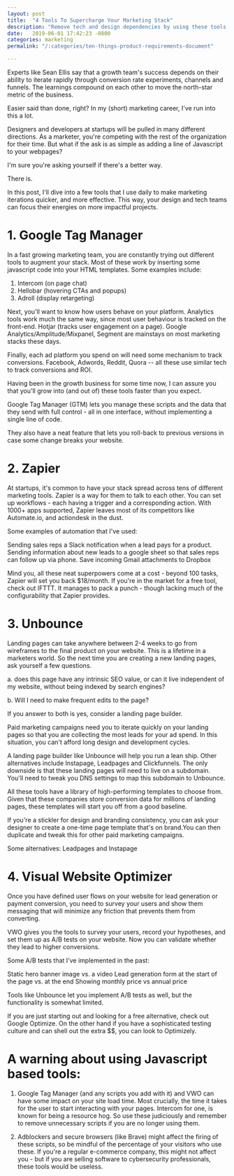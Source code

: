 ```yaml
---
layout: post
title:  "4 Tools To Supercharge Your Marketing Stack"
description: "Remove tech and design dependencies by using these tools - so that you can make quicker marketing iterations."
date:   2019-06-01 17:42:23 -0800
categories: marketing
permalink: "/:categories/ten-things-product-requirements-document"

---
```


Experts like Sean Ellis say that a growth team's success depends on their ability to iterate rapidly through conversion rate experiments, channels and funnels. The learnings compound on each other to move the north-star metric of the business.

Easier said than done, right? In my (short) marketing career, I've run into this a lot.

Designers and developers at startups will be pulled in many different directions. As a marketer, you're competing with the rest of the organization for their time. But what if the ask is as simple as adding a line of Javascript to your webpages?

I'm sure you're asking yourself if there's a better way. 

There is.

In this post, I'll dive into a few tools that I use daily to make marketing iterations quicker, and more effective. This way, your design and tech teams can focus their energies on more impactful projects.


# 1. Google Tag Manager

In a fast growing marketing team, you are constantly trying out different tools to augment your stack. Most of these work by inserting some javascript code into your HTML templates. Some examples include:
1. Intercom (on page chat)
2. Hellobar (hovering CTAs and popups)
3. Adroll (display retargeting)

Next, you'll want to know how users behave on your platform. Analytics tools work much the same way, since most user behaviour is tracked on the front-end. Hotjar (tracks user engagement on a page). Google Analytics/Amplitude/Mixpanel, Segment are mainstays on most marketing stacks these days.

Finally, each ad platform you spend on will need some mechanism to track conversions. Facebook, Adwords, Reddit, Quora -- all these use similar tech to track conversions and ROI.

Having been in the growth business for some time now, I can assure you that you'll grow into (and out of) these tools faster than you expect.

Google Tag Manager (GTM) lets you manage these scripts and the data that they send with full control - all in one interface, without implementing a single line of code. 

They also have a neat feature that lets you roll-back to previous versions in case some change breaks your website.


# 2. Zapier

At startups, it's common to have your stack spread across tens of different marketing tools. Zapier is a way for them to talk to each other. You can set up workflows - each having a trigger and a corresponding action. With 1000+ apps supported, Zapier leaves most of its competitors like Automate.io, and actiondesk in the dust.

Some examples of automation that I've used:


Sending sales reps a Slack notification when a lead pays for a product.
Sending information about new leads to a google sheet so that sales reps can follow up via phone.
Save incoming Gmail attachments to Dropbox

Mind you, all these neat superpowers come at a cost - beyond 100 tasks, Zapier will set you back $18/month. If you're in the market for a free tool, check out IFTTT. It manages to pack a punch - though lacking much of the configurability that Zapier provides.

# 3. Unbounce

Landing pages can take anywhere between 2-4 weeks to go from wireframes to the final product on your website. This is a lifetime in a marketers world. So the next time you are creating a new landing pages, ask yourself a few questions.

a. does this page have any intrinsic SEO value, or can it live independent of my website, without being indexed by search engines?

b. Will I need to make frequent edits to the page?

If you answer to both is yes, consider a landing page builder.

Paid marketing campaigns need you to iterate quickly on your landing pages so that you are collecting the most leads for your ad spend. In this situation, you can't afford long design and development cycles.

A landing page builder like Unbounce will help you run a lean ship. Other alternatives include Instapage, Leadpages and Clickfunnels. The only downside is that these landing pages will need to live on a subdomain. You'll need to tweak you DNS settings to map this subdomain to Unbounce.

All these tools have a library of high-performing templates to choose from. Given that these companies store conversion data for millions of landing pages, these templates will start you off from a good baseline.

If you're a stickler for design and branding consistency, you can ask your designer to create a one-time page template that's on brand.You can then duplicate and tweak this for other paid marketing campaigns.

Some alternatives: Leadpages and Instapage

# 4. Visual Website Optimizer

Once you have defined user flows on your website for lead generation or payment conversion, you need to survey your users and show them messaging that will minimize any friction that prevents them from converting.

VWO gives you the tools to survey your users, record your hypotheses, and set them up as A/B tests on your website. Now you can validate whether they lead to higher conversions.

Some A/B tests that I've implemented in the past:

Static hero banner image vs. a video
Lead generation form at the start of the page vs. at the end
Showing monthly price vs annual price

Tools like Unbounce let you implement A/B tests as well, but the functionality is somewhat limited.

If you are just starting out and looking for a free alternative, check out Google Optimize. On the other hand if you have a sophisticated testing culture and can shell out the extra $$, you can look to Optimizely.

# A warning about using Javascript based tools:

1. Google Tag Manager (and any scripts you add with it) and VWO can have some impact on your site load time. Most crucially, the time it takes for the user to start interacting with your pages. Intercom for one, is known for being a resource hog. So use these judiciously and remember to remove unnecessary scripts if you are no longer using them.
 
2. Adblockers and secure browsers (like Brave) might affect the firing of these scripts, so be mindful of the percentage of your visitors who use these. If you're a regular e-commerce company, this might not affect you - but if you are selling software to cybersecurity professionals, these tools would be useless.